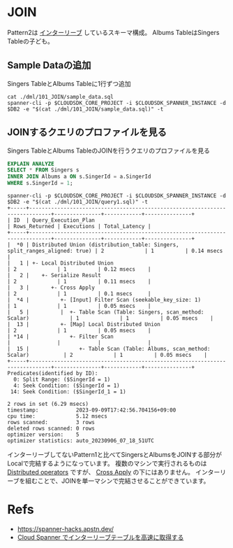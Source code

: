 # JOIN

Pattern2は [インターリーブ](https://cloud.google.com/spanner/docs/schema-and-data-model?hl=en#parent-child) しているスキーマ構成。
Albums TableはSingers Tableの子ども。

## Sample Dataの追加

Singers TableとAlbums Tableに1行ずつ追加

```
cat ./dml/101_JOIN/sample_data.sql
spanner-cli -p $CLOUDSDK_CORE_PROJECT -i $CLOUDSDK_SPANNER_INSTANCE -d $DB2 -e "$(cat ./dml/101_JOIN/sample_data.sql)" -t
```

## JOINするクエリのプロファイルを見る

Singers TableとAlbums TableのJOINを行うクエリのプロファイルを見る

``` query1.sql
EXPLAIN ANALYZE
SELECT * FROM Singers s
INNER JOIN Albums a ON s.SingerId = a.SingerId
WHERE s.SingerId = 1;
```

```
spanner-cli -p $CLOUDSDK_CORE_PROJECT -i $CLOUDSDK_SPANNER_INSTANCE -d $DB2 -e "$(cat ./dml/101_JOIN/query1.sql)" -t
+-----+-----------------------------------------------------------------------------+---------------+------------+---------------+
| ID  | Query_Execution_Plan                                                        | Rows_Returned | Executions | Total_Latency |
+-----+-----------------------------------------------------------------------------+---------------+------------+---------------+
|  *0 | Distributed Union (distribution_table: Singers, split_ranges_aligned: true) | 2             | 1          | 0.14 msecs    |
|   1 | +- Local Distributed Union                                                  | 2             | 1          | 0.12 msecs    |
|   2 |    +- Serialize Result                                                      | 2             | 1          | 0.11 msecs    |
|   3 |       +- Cross Apply                                                        | 2             | 1          | 0.1 msecs     |
|  *4 |          +- [Input] Filter Scan (seekable_key_size: 1)                      | 1             | 1          | 0.05 msecs    |
|   5 |          |  +- Table Scan (Table: Singers, scan_method: Scalar)             | 1             | 1          | 0.05 msecs    |
|  13 |          +- [Map] Local Distributed Union                                   | 2             | 1          | 0.05 msecs    |
| *14 |             +- Filter Scan                                                  |               |            |               |
|  15 |                +- Table Scan (Table: Albums, scan_method: Scalar)           | 2             | 1          | 0.05 msecs    |
+-----+-----------------------------------------------------------------------------+---------------+------------+---------------+
Predicates(identified by ID):
  0: Split Range: ($SingerId = 1)
  4: Seek Condition: ($SingerId = 1)
 14: Seek Condition: ($SingerId_1 = 1)

2 rows in set (6.29 msecs)
timestamp:            2023-09-09T17:42:56.704156+09:00
cpu time:             5.12 msecs
rows scanned:         3 rows
deleted rows scanned: 0 rows
optimizer version:    5
optimizer statistics: auto_20230906_07_18_51UTC
```

インターリーブしてないPattern1と比べてSingersとAlbumsをJOINする部分がLocalで完結するようになっています。
複数のマシンで実行されるものは [Distributed operators](https://cloud.google.com/spanner/docs/query-execution-operators?hl=en#distributed_operators) ですが、 [Cross Apply](https://cloud.google.com/spanner/docs/query-execution-operators?hl=en#cross-apply) の下にはありません。
インターリーブを組むことで、JOINを単一マシンで完結させることができています。

# Refs

* https://spanner-hacks.apstn.dev/
* [Cloud Spanner でインターリーブテーブルを高速に取得する](https://medium.com/google-cloud-jp/cloud-spanner-%E3%81%A7%E3%82%A4%E3%83%B3%E3%82%BF%E3%83%BC%E3%83%AA%E3%83%BC%E3%83%96%E3%83%86%E3%83%BC%E3%83%96%E3%83%AB%E3%82%92%E9%AB%98%E9%80%9F%E3%81%AB%E5%8F%96%E5%BE%97%E3%81%99%E3%82%8B-2a955b061d3)